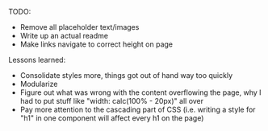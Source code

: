 TODO:
- Remove all placeholder text/images
- Write up an actual readme
- Make links navigate to correct height on page


Lessons learned:
- Consolidate styles more, things got out of hand way too quickly
- Modularize
- Figure out what was wrong with the content overflowing the page, why I had to put stuff like "width: calc(100% - 20px)" all over
- Pay more attention to the cascading part of CSS (i.e. writing a style for "h1" in one component will affect every h1 on the page)
